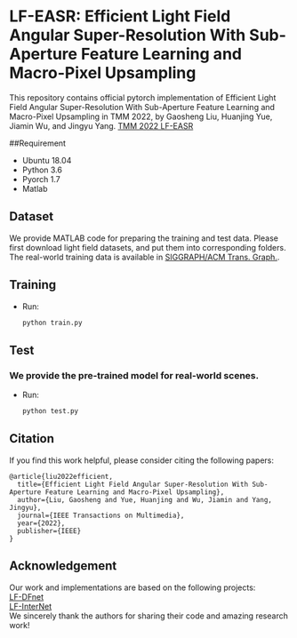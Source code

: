 # LF-EASR: Efficient Light Field Angular Super-Resolution With Sub-Aperture Feature Learning and Macro-Pixel Upsampling

This repository contains official pytorch implementation of Efficient Light Field Angular Super-Resolution With Sub-Aperture Feature Learning and Macro-Pixel Upsampling in TMM 2022, by Gaosheng Liu, Huanjing Yue, Jiamin Wu, and Jingyu Yang. [TMM 2022 LF-EASR](https://ieeexplore.ieee.org/document/9915519)

##Requirement
* Ubuntu 18.04
* Python 3.6
* Pyorch 1.7
* Matlab

## Dataset
We provide MATLAB code for preparing the training and test data. Please first download light field datasets, and put them into corresponding folders. The real-world training data is available in [SIGGRAPH/ACM Trans. Graph.](https://cseweb.ucsd.edu/~viscomp/projects/LF/papers/SIGASIA16/).

## Training
* Run:
  ```python
  python train.py
## Test
### We provide the pre-trained model for real-world scenes. 
* Run:
  ```python
  python test.py

## Citation
If you find this work helpful, please consider citing the following papers:<br> 
```Citation
@article{liu2022efficient,
  title={Efficient Light Field Angular Super-Resolution With Sub-Aperture Feature Learning and Macro-Pixel Upsampling},
  author={Liu, Gaosheng and Yue, Huanjing and Wu, Jiamin and Yang, Jingyu},
  journal={IEEE Transactions on Multimedia},
  year={2022},
  publisher={IEEE}
}
```
## Acknowledgement
Our work and implementations are based on the following projects: <br> 
[LF-DFnet](https://github.com/YingqianWang/LF-DFnet)<br> 
[LF-InterNet](https://github.com/YingqianWang/LF-InterNet)<br> 
We sincerely thank the authors for sharing their code and amazing research work!
